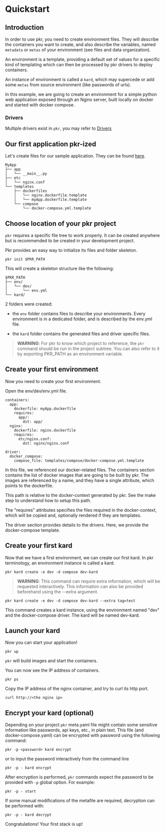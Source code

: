 # Quickstart

## Introduction

In order to use pkr, you need to create environment files. They will describe the containers you want to create, and also describe the
variables, named `metadata` or `metas` of your environment (see files and data organization).

An environment is a template, providing a default set of values for a specific kind of templating which can then be processed by pkr drivers to deploy containers.

An instance of environment is called a `kard`, which may supercede or add some `metas` from source environment (like passwords of urls).

In this example, we are going to create an environment for a simple python web application exposed through an Nginx server, built locally on docker and started with docker compose.

### Drivers

Multiple drivers exist in `pkr`, you may refer to [Drivers](drivers.md)

## Our first application pkr-ized

Let's create files for our sample application.
They can be found [here](sample/simple).

    MyApp
    ├── app
    │   └── __main__.py
    ├── etc
    │   └── nginx.conf
    └── templates
        ├── dockerfiles
        │   └── nginx.dockerfile.template
        │   └── myApp.dockerfile.template
        └── compose
            └── docker-compose.yml.template

## Choose location of your pkr project

`pkr` requires a specific file tree to work properly. It can be created anywhere but is recommended to be created in your development project.

Pkr provides an easy way to initialize its files and folder skeleton.

    pkr init $PKR_PATH

This will create a skeleton structure like the following:

    $PKR_PATH
    ├── env/
    │   └── dev/
    │       └── env.yml
    └── kard/

2 folders were created:

  * the `env` folder contains files to describe your environments. Every environment is in a dedicated folder, and is described by the  env.yml file.

  * the `kard` folder contains the generated files and driver specific files.

> **WARNING**: For pkr to know which project to reference, the `pkr` command should be run in the project subtree. You can also refer to it by exporting PKR_PATH as an environment variable.

## Create your first environment

Now you need to create your first environment.

Open the env/dev/env.yml file.

    containers:
      app:
        dockerfile: myApp.dockerfile
        requires:
          app/:
            dst: app/
      nginx:
        dockerfile: nginx.dockerfile
        requires:
          etc/nginx.conf:
            dst: nginx/nginx.conf

    driver:
      docker_compose:
        compose_file: templates/compose/docker-compose.yml.template

In this file, we referenced our docker-related files. The containers section contains the list of docker images that are going to be built by pkr. The images are referenced by a name, and they have a single attribute, which points to the dockerfile.

This path is relative to the docker-context generated by pkr. See the make step to understand how to setup this path.

The "requires" attributes specifies the files required in the docker-context, which will be copied and, optionally rendered if they are templates.

The driver section provides details to the drivers. Here, we provide the docker-compose template.

## Create your first kard

Now that we have a first environment, we can create our first kard. In pkr terminology, an environment instance is called a kard.

```
pkr kard create -e dev -d compose dev-kard
```

> **WARNING**:
   This command can require extra information, which will be requested interactively.
   This information can also be provided beforehand using the --extra argument.

```
pkr kard create -e dev -d compose dev-kard --extra tag=test
```

This command creates a kard instance, using the environment named "dev" and the docker-compose driver. The kard will be named dev-kard.

## Launch your kard

Now you can start your application!

```
pkr up
```

`pkr` will build images and start the containers.

You can now see the IP address of containers.

```
pkr ps
```

Copy the IP address of the nginx container, and try to curl its http port.

```
curl http://<the nginx ip>
```

## Encrypt your kard (optional)

Depending on your project `pkr` meta.yaml file might contain some sensitive information like passwords, api keys, etc., in plain text. This file (and docker-compose.yaml) can be encrypted with password using the following command:

```
pkr -p <password> kard encrypt
```

or to input the password interactively from the command line

```
pkr -p - kard encrypt
```

After encryption is performed, `pkr` commands expect the password to be provided with `-p` global option. For example:

```
pkr -p - start
```

If some manual modifications of the metafile are required, decryption can be performed with:

```
pkr -p - kard decrypt
```


Congratulations! Your first stack is up!
